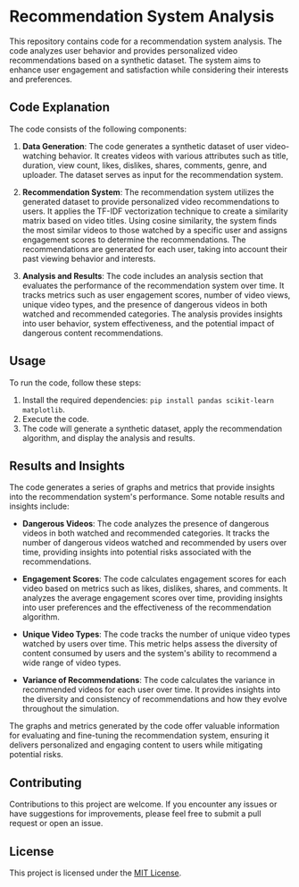 # Recommendation System Analysis

This repository contains code for a recommendation system analysis. The code analyzes user behavior and provides personalized video recommendations based on a synthetic dataset. The system aims to enhance user engagement and satisfaction while considering their interests and preferences.

## Code Explanation

The code consists of the following components:

1. **Data Generation**: The code generates a synthetic dataset of user video-watching behavior. It creates videos with various attributes such as title, duration, view count, likes, dislikes, shares, comments, genre, and uploader. The dataset serves as input for the recommendation system.

2. **Recommendation System**: The recommendation system utilizes the generated dataset to provide personalized video recommendations to users. It applies the TF-IDF vectorization technique to create a similarity matrix based on video titles. Using cosine similarity, the system finds the most similar videos to those watched by a specific user and assigns engagement scores to determine the recommendations. The recommendations are generated for each user, taking into account their past viewing behavior and interests.

3. **Analysis and Results**: The code includes an analysis section that evaluates the performance of the recommendation system over time. It tracks metrics such as user engagement scores, number of video views, unique video types, and the presence of dangerous videos in both watched and recommended categories. The analysis provides insights into user behavior, system effectiveness, and the potential impact of dangerous content recommendations.

## Usage

To run the code, follow these steps:

1. Install the required dependencies: `pip install pandas scikit-learn matplotlib`.
2. Execute the code.
3. The code will generate a synthetic dataset, apply the recommendation algorithm, and display the analysis and results.

## Results and Insights

The code generates a series of graphs and metrics that provide insights into the recommendation system's performance. Some notable results and insights include:

- **Dangerous Videos**: The code analyzes the presence of dangerous videos in both watched and recommended categories. It tracks the number of dangerous videos watched and recommended by users over time, providing insights into potential risks associated with the recommendations.

- **Engagement Scores**: The code calculates engagement scores for each video based on metrics such as likes, dislikes, shares, and comments. It analyzes the average engagement scores over time, providing insights into user preferences and the effectiveness of the recommendation algorithm.

- **Unique Video Types**: The code tracks the number of unique video types watched by users over time. This metric helps assess the diversity of content consumed by users and the system's ability to recommend a wide range of video types.

- **Variance of Recommendations**: The code calculates the variance in recommended videos for each user over time. It provides insights into the diversity and consistency of recommendations and how they evolve throughout the simulation.

The graphs and metrics generated by the code offer valuable information for evaluating and fine-tuning the recommendation system, ensuring it delivers personalized and engaging content to users while mitigating potential risks.

## Contributing

Contributions to this project are welcome. If you encounter any issues or have suggestions for improvements, please feel free to submit a pull request or open an issue.

## License

This project is licensed under the [MIT License](LICENSE).
